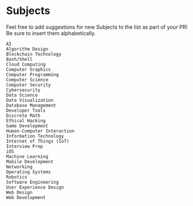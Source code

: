 # Subjects

Feel free to add suggestions for new Subjects to the list as part of your PR! Be sure to insert them alphabetically.

```
AI
Algorithm Design
Blockchain Technology
Bash/Shell
Cloud Computing
Computer Graphics
Computer Programming
Computer Science
Computer Security
Cybersecurity
Data Science
Data Visualization
Database Management
Developer Tools
Discrete Math
Ethical Hacking
Game Development
Human-Computer Interaction
Information Technology
Internet of Things (IoT)
Interview Prep
iOS
Machine Learning
Mobile Development
Networking
Operating Systems
Robotics
Software Engineering
User Experience Design
Web Design
Web Development
```
